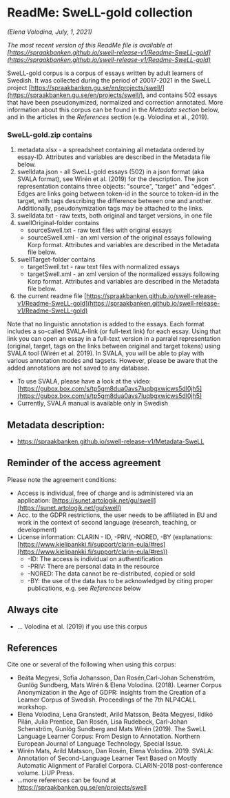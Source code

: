 # ReadMe: SweLL-gold collection
*(Elena Volodina, July, 1, 2021)*

*The most recent version of this ReadMe file is available at [https://spraakbanken.github.io/swell-release-v1/Readme-SweLL-gold](https://spraakbanken.github.io/swell-release-v1/Readme-SweLL-gold)*

SweLL-gold corpus is a corpus of essays written by adult learners of Swedish. It was collected during the period of 20017-2021 in the SweLL project [https://spraakbanken.gu.se/en/projects/swell/](https://spraakbanken.gu.se/en/projects/swell/), and contains 502 essays that have been pseudonymized, normalized and correction annotated. 
More information about this corpus can be found in the *Metadata section* below, and in the articles in the *References* section (e.g. Volodina et al., 2019).


### SweLL-gold.zip contains

1. metadata.xlsx - a spreadsheet containing all metadata ordered by essay-ID. Attributes and variables are described in the Metadata file below.
2. swelldata.json - all SweLL-gold essays (502) in a json format (aka SVALA format), see Wirén et al. (2019) for the description. The json representation contains three objects: "source", "target" and "edges". Edges are links going between token-id in the source to token-id in the target, with tags describing the difference between one and another. Additionally, pseudonymization tags may be attached to the links.
3. swelldata.txt - raw texts, both  original and target versions, in one file 
4. swellOriginal-folder contains    
    * sourceSwell.txt - raw text files with original essays
    * sourceSwell.xml - an xml version of the original essays following Korp format. Attributes and variables are described in the Metadata file below.
5. swellTarget-folder contains    
    * targetSwell.txt - raw text files with normalized essays
    * targetSwell.xml - an xml version of the normalized essays following Korp format. Attributes and variables are described in the Metadata file below.
6. the current readme file [https://spraakbanken.github.io/swell-release-v1/Readme-SweLL-gold](https://spraakbanken.github.io/swell-release-v1/Readme-SweLL-gold)


Note that no linguistic annotation is added to the essays. 
Each format includes a so-called SVALA-link (or full-text link) for each essay. Using that link you can open an essay in a full-text version in a parralel representation (original, target, tags on the links between original and target tokens) using SVALA tool (Wirén et al. 2019). In SVALA, you will be able to play with various annotation modes and tagsets. However, please be aware that the added annotations are not saved to any database. 

* To use SVALA, please have a look at the video: [https://gubox.box.com/s/tp5gm8dua0avs7luqbgxwicws5dl0jh5](https://gubox.box.com/s/tp5gm8dua0avs7luqbgxwicws5dl0jh5)
* Currently, SVALA manual is available only in Swedish 

## Metadata description:
* https://spraakbanken.github.io/swell-release-v1/Metadata-SweLL

## Reminder of the access agreement
Please note the agreement conditions: 
* Access is individual, free of charge and is administered via an application: [https://sunet.artologik.net/gu/swell](https://sunet.artologik.net/gu/swell)
* Acc. to the GDPR restrictions, the user needs to be affiliated in EU and work in the context of second language (research, teaching, or development)
* License information: CLARIN - ID, -PRIV, -NORED, -BY (explanations: [https://www.kielipankki.fi/support/clarin-eula/#res](https://www.kielipankki.fi/support/clarin-eula/#res))
   * -ID: The access is individual on authentification
   * -PRIV: There are personal data in the resource
   * -NORED: The data cannot be re-distributed, copied or sold
   * -BY: the use of the data has to be acknowledged by citing proper publications, e.g. see *References* below

## Always cite 
* ... Volodina et al. (2019) if you use this corpus

## References
Cite one or several of the following when using this corpus:

* Beáta Megyesi, Sofia Johansson, Dan Rosén,Carl-Johan Schenström, Gunlög Sundberg, Mats Wirén & Elena Volodina. (2018). Learner Corpus Anonymization in the Age of GDPR: Insights from the Creation of a Learner Corpus of Swedish. Proceedings of the 7th NLP4CALL workshop.
* Elena Volodina, Lena Granstedt, Arild Matsson, Beáta Megyesi, Ildikó Pilán, Julia Prentice, Dan Rosén, Lisa Rudebeck, Carl-Johan Schenström, Gunlög Sundberg and Mats Wirén (2019). The SweLL Language Learner Corpus: From Design to Annotation. Northern European Journal of Language Technology, Special Issue.
* Wirén Mats, Arild Matsson, Dan Rosén, Elena Volodina. 2019. SVALA: Annotation of Second-Language Learner Text Based on Mostly Automatic Alignment of Parallel Corpora. CLARIN-2018 post-conference volume. LiUP Press.
* ...more references can be found at https://spraakbanken.gu.se/en/projects/swell

